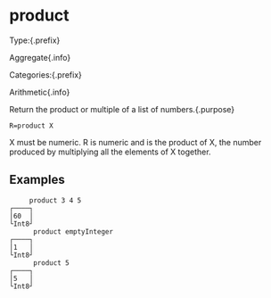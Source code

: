 # product

Type:{.prefix}

Aggregate{.info}

Categories:{.prefix}

Arithmetic{.info}

Return the product or multiple of a list of numbers.{.purpose}

~~~
R=product X
~~~

X must be numeric.  R is numeric and is the product of X, the number produced by multiplying all
the elements of X together.

## Examples

~~~
     product 3 4 5
┌────┐
│60  │
└Int8┘
      product emptyInteger
┌────┐
│1   │
└Int8┘
      product 5
┌────┐
│5   │
└Int8┘
~~~

